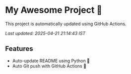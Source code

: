 # My Awesome Project 🚀

This project is automatically updated using GitHub Actions.

_Last updated: 2025-04-21 21:14:43 IST_

## Features
- Auto-update README using Python 🐍
- Auto Git push with GitHub Actions 🤖
